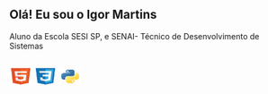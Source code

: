 ## Olá! Eu sou o Igor Martins
Aluno da Escola SESI SP, e SENAI- Técnico de Desenvolvimento de Sistemas
<div style="display: inline_block"><br>
  <img align="center"height="30" width="40" src="https://raw.githubusercontent.com/devicons/devicon/master/icons/html5/html5-original.svg">
  <img align="center"height="30" width="40" src="https://raw.githubusercontent.com/devicons/devicon/master/icons/css3/css3-original.svg">
  <img align="center"height="30" width="40" src="https://raw.githubusercontent.com/devicons/devicon/master/icons/python/python-original.svg">
</div>

